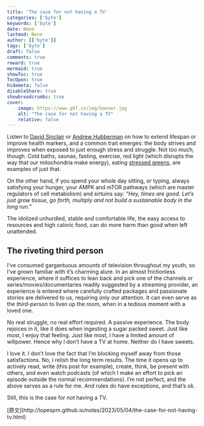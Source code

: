 ```yaml
---
title: 'The case for not having a TV'
categories: ['byte']
keywords: ['byte']
date: None
lastmod: None
author: [['byte']]
tags: ['byte']
draft: false 
comments: true
reward: true 
mermaid: true 
showToc: true 
TocOpen: true 
hidemeta: false 
disableShare: true 
showbreadcrumbs: true 
cover:
    image: https://www.g0f.cn/img/banner.jpg
    alt: "The case for not having a TV"
    relative: false
---
```


<div>

<p>Listen to <a href="https://www.youtube.com/@DavidSinclairPodcast">David Sinclair</a> or <a href="https://www.youtube.com/@hubermanlab">Andrew Hubberman</a> on how to extend lifespan or improve health markers, and a common trait emerges: the body strives and improves when exposed to just enough stress and struggle. Not too much, though. Cold baths, saunas, fasting, exercise, red light (which disrupts the way that our mitochondria make energy), eating <a href="https://www.youtube.com/watch?v=DO8FJ8i02Xo">stressed greens</a>, are examples of just that.</p>
<p>On the other hand, if you spend your whole day sitting, or typing, always satisfying your hunger, your AMPK and mTOR pathways (which are master regulators of cell metabolism) and sirtuins say: <em>“Hey, times are good. Let’s just grow tissue, go forth, multiply and not build a sustainable body in the long run.”</em></p>
<p>The idolized unhurdled, stable and comfortable life, the easy access to resources and high caloric food, can do more harm than good when left unattended.</p>
<h2 id="the-riveting-third-person">The riveting third person</h2>
<p>I’ve consumed gargantuous amounts of television throughout my youth, so I’ve grown familiar with it’s charming alure. In an almost frictionless experience, where it suffices to lean back and pick one of the channels or series/movies/documentaries readily suggested by a streaming provider, an experience is entered where carefully crafted packages and passionate stories are delivered to us, requiring only our attention. It can even serve as the <em>third-person</em> to liven up the room, when in a tedious moment with a loved one.</p>
<p>No real struggle, no real effort required. A passive experience. The body rejoices in it, like it does when ingesting a sugar packed sweet. Just like most, I enjoy that feeling. Just like most, I have a limited amount of willpower. Hence why I don’t have a TV at home. Neither do I have sweets.</p>
<p>I love it. I don’t love the fact that I’m blocking myself away from those satisfactions. No, I relish the long term results. The time it opens up to actively read, write (this post for example), create, think, be present with others, and even watch podcasts (of which I make an effort to pick an episode outside the normal recommendations). I’m not perfect, and the above serves as a rule for me. And rules do have exceptions, and that’s ok. </p>
<p>Still, this is the case for not having a TV.</p>

</div>

<div>
[原文](http://lopespm.github.io/notes/2023/05/04/the-case-for-not-having-tv.html)
</div>

